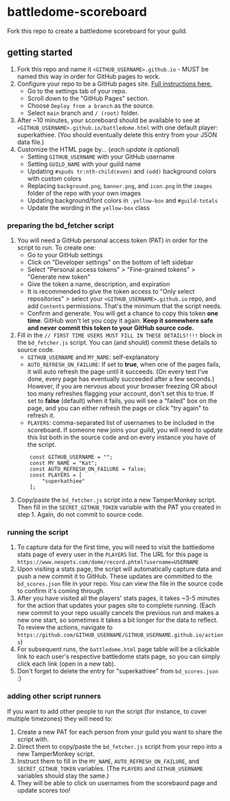 # battledome-scoreboard
Fork this repo to create a battledome scoreboard for your guild.

## getting started 
1. Fork this repo and name it `<GITHUB_USERNAME>.github.io` - MUST be named this way in order for GitHub pages to work.
2. Configure your repo to be a GitHub pages site. [Full instructions here.](https://docs.github.com/en/pages/getting-started-with-github-pages/configuring-a-publishing-source-for-your-github-pages-site)
   - Go to the settings tab of your repo.
   - Scroll down to the "GitHub Pages" section.
   - Choose `Deploy from a branch` as the source.
   - Select `main` branch and `/ (root)` folder.
3. After ~10 minutes, your scoreboard should be available to see at `<GITHUB_USERNAME>.github.io/battledome.html` with one default player: superkathiee. (You should eventually delete this entry from your JSON data file.)
4. Customize the HTML page by... (_each update is optional_)
   - Setting `GITHUB_USERNAME` with your GitHub username
   - Setting `GUILD_NAME` with your guild name
   - Updating `#spuds tr:nth-child(even)` and `(odd)` background colors with custom colors
   - Replacing `background.png`, `banner.png`, and `icon.png` in the `images` folder of the repo with your own images
   - Updating background/font colors in `.yellow-box` and `#guild-totals`
   - Update the wording in the `yellow-box` class

### preparing the bd_fetcher script
1. You will need a GitHub personal access token (PAT) in order for the script to run. To create one:
   - Go to your GitHub settings
   - Click on "Developer settings" on the bottom of left sidebar
   - Select "Personal access tokens" > "Fine-grained tokens" > "Generate new token"
   - Give the token a name, description, and expiration
   - It is recommended to give the token access to "Only select repositories" > select your `<GITHUB_USERNAME>.github.io` repo, and add `Contents` permissions. That's the minimum that the script needs.
   - Confirm and generate. You will get a chance to copy this token **one time**. GitHub won't let you copy it again. **Keep it somewhere safe and never commit this token to your GitHub source code.**
2. Fill in the `// FIRST TIME USERS MUST FILL IN THESE DETAILS!!!!` block in the `bd_fetcher.js` script. You can (and should) commit these details to source code.
   - `GITHUB_USERNAME` and `MY_NAME`: self-explanatory
   - `AUTO_REFRESH_ON_FAILURE`: If set to **true**, when one of the pages fails, it will auto refresh the page until it succeeds. (On every test I've done, every page has eventually succeeded after a few seconds.) However, if you are nervous about your browser freezing OR about too many refreshes flagging your account, don't set this to true. If set to **false** (default) when it fails, you will see a "failed" box on the page, and you can either refresh the page or click "try again" to refresh it.
   - `PLAYERS`: comma-separated list of usernames to be included in the scoreboard. If someone new joins your guild, you will need to update this list both in the source code and on every instance you have of the script.
    ```
        const GITHUB_USERNAME = "";
        const MY_NAME = "Kat";
        const AUTO_REFRESH_ON_FAILURE = false;
        const PLAYERS = [
            "superkathiee"
        ];
    ```
3. Copy/paste the `bd_fetcher.js` script into a new TamperMonkey script. Then fill in the `SECRET_GITHUB_TOKEN` variable with the PAT you created in step 1. Again, do not commit to source code.

### running the script
1. To capture data for the first time, you will need to visit the battledome stats page of every user in the `PLAYERS` list. The URL for this page is `https://www.neopets.com/dome/record.phtml?username=USERNAME`
2. Upon visiting a stats page, the script will automatically capture data and push a new commit it to GitHub. These updates are committed to the `bd_scores.json` file in your repo. You can view the file in the source code to confirm it's coming through.
3. After you have visited all the players' stats pages, it takes ~3-5 minutes for the action that updates your pages site to complete running. (Each new commit to your repo usually cancels the previous run and makes a new one start, so sometimes it takes a bit longer for the data to reflect. To review the actions, navigate to `https://github.com/GITHUB_USERNAME/GITHUB_USERNAME.github.io/actions`)
4. For subsequent runs, the `battledome.html` page table will be a clickable link to each user's respective battledome stats page, so you can simply click each link (open in a new tab).
5. Don't forget to delete the entry for "superkathiee" from `bd_scores.json` :)

### adding other script runners
If you want to add other people to run the script (for instance, to cover multiple timezones) they will need to:
1. Create a new PAT for each person from your guild you want to share the script with.
2. Direct them to copy/paste the `bd_fetcher.js` script from your repo into a new TamperMonkey script.
3. Instruct them to fill in the `MY_NAME`, `AUTO_REFRESH_ON_FAILURE`, and `SECRET_GITHUB_TOKEN` variables. (The `PLAYERS` and `GITHUB_USERNAME` variables should stay the same.)
4. They will be able to click on usernames from the scorebaord page and update scores too! 
